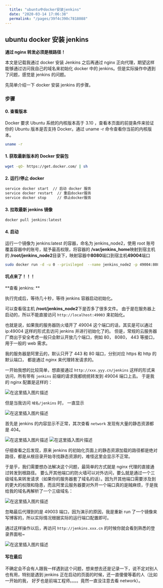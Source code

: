 ```yaml
---
  title: "ubuntu中docker安装jenkins"
  date: "2020-03-14 17:06:38"
  permalink: "/pages/39f4c390c7818088"
---
```

## ubuntu docker 安装 jenkins

**通过 nginx 转发必须是根路径！**

本文是记载我通过 docker 安装 Jenkins 之后再通过 nginx 正向代理，期望这样能够通过访问我自己的域名来初始化 docker 中的 jenkins。但是实际操作中遇到了问题，感觉是 jenkins 的问题。

先简单介绍一下 docker 安装 jenkins 的步骤。

### 步骤

#### 0. 查看版本

Docker 要求 Ubuntu 系统的内核版本高于 3.10 ，查看本页面的前提条件来验证你的 Ubuntu 版本是否支持 Docker。通过 uname -r 命令查看你当前的内核版本。

```bash
uname -r
```

#### 1. 获取最新版本的 Docker 安装包

```bash
wget -qO- https://get.docker.com/ | sh
```

#### 2. 运行/停止 docker

```bash
service docker start  // 启动 docker 服务
service docker restart  // 重启docker服务
service docker stop     // 停止docker服务
```

#### 3. 拉取最新 jenkins 镜像

```bash
docker pull jenkins:latest
```

#### 4. 启动

运行一个镜像为 jenkins:latest 的容器，命名为 jenkins_node2，使用 root 账号覆盖容器中的账号，赋予最高权限，将容器的 **/var/jenkins_home**映射到宿主机的 **/root/jenkins_node2**目录下，映射容器中**8080**端口到宿主机**49004**端口

```bash
sudo docker run -d -u 0 --privileged  --name jenkins_node2 -p 49004:8080 -v /root/jenkins_node2:/var/jenkins_home jenkins:latest
```

#### 坑点来了！！！

**查看 jenkins: **

执行完成后，等待几十秒，等待 jenkins 容器启动初始化。

可以查看宿主机 **/root/jenkins_node2**下是否多了很多文件。 由于是在服务器上启动的，所以不能直接访问 `http://localhost:49003` 来初始化。

也就是说，如果我的服务器防火墙开了 49004 这个端口的话，其实是可以通过 ip:49004 这样的形式去访问 jenkins 并进行初始化了的。 但是，常规的云服务器厂商出于安全考虑一般只会默认开放几个端口，例如 80， 8080， 443 等接口，用于一般的 web 需求。

我的服务器是阿里云的，默认只开了 443 和 80 端口，分别对应 https 和 http 的默认端口， 都是通过 nginx 来代理转发请求的。

一开始我想的比较简单，想直接通过 `http://xxx.yyy.cn/jenkins` 这样的形式来访问，所有带有 `jenkins` 前缀的请求我都统统转发到 49004 端口上去。 于是我的 nginx 配置是这样的：

![在这里插入图片描述](https://img-blog.csdnimg.cn/20190410004238549.png)

但是当我访问 `域名/jenkins` 时， 一直显示

![在这里插入图片描述](https://img-blog.csdnimg.cn/20190410004306596.png)

首先是 jenkins 的内容显示不正常，其次查看 `network` 发现有大量的静态资源都是 404。

![在这里插入图片描述](https://img-blog.csdnimg.cn/20190410004326636.png)
![在这里插入图片描述](https://img-blog.csdnimg.cn/20190410004348541.png)

仔细查看之后发现，原来 jenkins 的初始化页面上的静态资源加载的路径都是绝对路径，都是从根目录开始寻找静态资源的，难怪这里会显示不正常。

于是乎，我们需要想办法解决这个问题，最简单的方式就是 nginx 代理的直接通过转发到根路径。 要么开其他端口的防火墙可以对外访问，要么就是通过一个三级域名来转发请求（如果你的服务器套了域名的话）。因为开其他端口需要涉及到的更大的权限和隐患，而且阿里云服务器要对外开一个端口真的是贼麻烦，于是我给我的域名再解析了一个三级域名：

![在这里插入图片描述](https://img-blog.csdnimg.cn/20190410004404439.png)

忽略最后代理到的是 49003 端口，因为演示的原因，我是重新 run 了一个镜像来写博客的，所以实际情况根据实际的运行端口配置即可。

通过这样操作以后，再访问 `http://jenkins.xxx.cn` 的时候你就会看到熟悉的登录界面啦~

![在这里插入图片描述](https://img-blog.csdnimg.cn/20190410004445924.png)

#### 写在最后

不确定会不会有人跟我一样遇到这个问题，想来想去还是记录一下，说不定对别人也有用，特别是遇到 jenkins 正在启动的页面的时候，还一直傻傻等着的人（比如一开始的我， 好歹也是前端工程师。。。。竟然一直没注意去看 network）。
